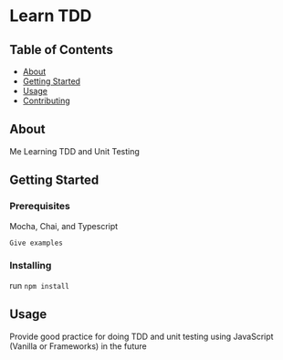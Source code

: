 # Learn TDD

## Table of Contents

- [About](#about)
- [Getting Started](#getting_started)
- [Usage](#usage)
- [Contributing](../CONTRIBUTING.md)

## About <a name = "about"></a>

Me Learning TDD and Unit Testing

## Getting Started <a name = "getting_started"></a>

### Prerequisites

Mocha, Chai, and Typescript

```
Give examples
```

### Installing

run `npm install`

## Usage <a name = "usage"></a>

Provide good practice for doing TDD and unit testing using JavaScript (Vanilla or Frameworks) in the future
